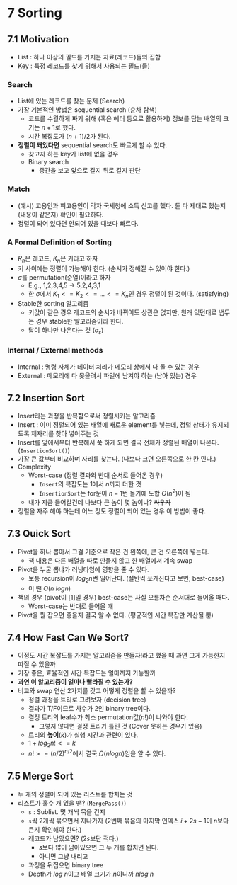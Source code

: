 # 7 Sorting

## 7.1 Motivation

- List : 하나 이상의 필드를 가지는 자료(레코드)들의 집합
- Key : 특정 레코드를 찾기 위해서 사용되는 필드(들)

### Search

- List에 있는 레코드를 찾는 문제 (Search)
- 가장 기본적인 방법은 sequential search (순차 탐색)
  - 코드를 수월하게 짜기 위해 (혹은 헤더 등으로 활용하게) 정보를 담는 배열의 크기는 $n+1$로 했다.
  - 시간 복잡도가 $(n+1)/2$가 된다.
- **정렬이 돼있다면** sequential search도 빠르게 할 수 있다.
  - 찾고자 하는 key가 list에 없을 경우
  - Binary search
    - 중간을 보고 앞으로 갈지 뒤로 갈지 판단

### Match

- (예시) 고용인과 피고용인이 각자 국세청에 소득 신고를 했다. 둘 다 제대로 했는지(내용이 같은지) 확인이 필요하다.
- 정렬이 되어 있다면 안되어 있을 때보다 빠르다.

### A Formal Definition of Sorting

- $R_n$은 레코드, $K_n$은 키라고 하자
- 키 사이에는 정렬이 가능해야 한다. (순서가 정해질 수 있어야 한다.)
- $\sigma$를 permutation(순열)이라고 하자
  - E.g., 1,2,3,4,5 -> 5,2,4,3,1
  - 한 $\sigma$에서 $K_1<=K_2<=...<=K_n$인 경우 정렬이 된 것이다. (satisfying)
- Stable한 sorting 알고리즘
  - 키값이 같은 경우 레코드의 순서가 바뀌어도 상관은 없지만, 원래 있던대로 냅두는 경우 stable한 알고리즘이라 한다.
  - 답이 하나만 나온다는 것 ($\sigma_s$)

### Internal / External methods

- Internal : 명령 자체가 데이터 처리가 메모리 상에서 다 돌 수 있는 경우
- External : 메모리에 다 못올려서 파일에 남겨야 하는 (남아 있는) 경우

## 7.2 Insertion Sort

- Insert라는 과정을 반복함으로써 정렬시키는 알고리즘
- Insert : 이미 정렬되어 있는 배열에 새로운 element를 넣는데, 정렬 상태가 유지되도록 제자리를 찾아 넣어주는 것
- Insert를 앞에서부터 반복해서 쭉 하게 되면 결국 전체가 정렬된 배열이 나온다. (`InsertionSort()`)
- 가장 큰 값부터 비교하며 자리를 찾는다. (나보다 크면 오른쪽으로 한 칸 민다.)
- Complexity
  - Worst-case (정렬 결과와 반대 순서로 들어온 경우)
    - `Insert`의 복잡도는 $1$에서 $n$까지 더한 것
    - `InsertionSort`는 for문이 $n-1$번 돌기에 도합 $O(n^2)$이 됨
  - 내가 지금 들어갈건데 나보다 큰 놈이 몇 놈이냐? ~~싸우자~~
- 정렬을 자주 해야 하는데 어느 정도 정렬이 되어 있는 경우 이 방법이 좋다.

## 7.3 Quick Sort

- Pivot을 하나 뽑아서 그걸 기준으로 작은 건 왼쪽에, 큰 건 오른쪽에 넣는다.
  - 책 내용은 다른 배열을 따로 만들지 않고 한 배열에서 계속 swap
- Pivot을 누굴 뽑냐가 러닝타임에 영향을 줄 수 있다.
  - 보통 recursion이 $log_2n$번 일어난다. (절반씩 쪼개진다고 보면; best-case)
  - 이 땐 $O(n\ logn)$
- 책의 경우 (pivot이 [1]일 경우) best-case는 사실 오름차순 순서대로 들어올 때다.
  - Worst-case는 반대로 들어올 때
- Pivot을 뭘 잡으면 좋을지 결국 알 수 없다. (평균적인 시간 복잡만 계산될 뿐)

## 7.4 How Fast Can We Sort?

- 이정도 시간 복잡도를 가지는 알고리즘을 만들자!라고 했을 때 과연 그게 가능한지 따질 수 있을까
- 가장 좋은, 효율적인 시간 복잡도는 얼마까지 가능할까
- **과연 이 알고리즘이 얼마나 빨라질 수 있는가?**
- 비교와 swap 연산 2가지를 갖고 어떻게 정렬을 할 수 있을까?
  - 정렬 과정을 트리로 그려보자 (decision tree)
  - 결과가 T/F이므로 차수가 2인 binary tree이다.
  - 결정 트리의 leaf수가 최소 permutation값($n!$)이 나와야 한다.
    - 그렇지 않다면 결정 트리가 틀린 것 (Cover 못하는 경우가 있음)
  - 트리의 **높이**($k$)가 실행 시간과 관련이 있다.
  - $1+log_2n!<=k$
  - $n!>=(n/2)^n$$^/$$^2$에서 결국 $\Omega(nlogn)$임을 알 수 있다.

## 7.5 Merge Sort

- 두 개의 정렬이 되어 있는 리스트를 합치는 것
- 리스트가 홀수 개 있을 땐? (`MergePass()`)
  - `s` : Sublist. 몇 개씩 묶을 건지
  - `s`씩 2개씩 묶으면서 지나가자 (2번째 묶음의 마지막 인덱스 $i+2s-1$이 $n$보다 큰지 확인해야 한다.)
  - 레코드가 남았으면? ($2s$보단 적다.)
    - $s$보다 많이 남아있으면 그 두 개를 합치면 된다.
    - 아니면 그냥 내리고
  - 과정을 뒤집으면 binary tree
  - Depth가 $log\ n$이고 배열 크기가 $n$이니까 $nlog\ n$

